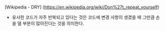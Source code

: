 [Wikipedia - DRY] (https://en.wikipedia.org/wiki/Don%27t_repeat_yourself)
 - 유사한 코드가 자주 반복되고 있다는 것은 코드에 변경 사항이 생겼을 때 그만큼 손을 댈 부분이 많아진다는 것을 의미한다.